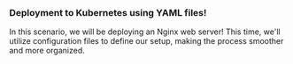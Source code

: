 
<br>

### Deployment to Kubernetes using YAML files!

In this scenario, we will be deploying an Nginx web server! This time, we'll utilize configuration files to define our setup, making the process smoother and more organized.


